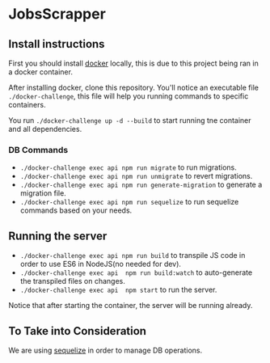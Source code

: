 # JobsScrapper

## Install instructions

First you should install [docker](https://www.docker.com/get-started) locally, this is due to this project being ran in a docker container.

After installing docker, clone this repository. You'll notice an executable file `./docker-challenge`, this file will help you running commands to specific containers.

You run `./docker-challenge up -d --build` to start running tne container and all dependencies.

### DB Commands

* `./docker-challenge exec api npm run migrate` to run migrations.
* `./docker-challenge exec api npm run unmigrate` to revert migrations.
* `./docker-challenge exec api npm run generate-migration` to generate a migration file.
* `./docker-challenge exec api npm run sequelize` to run sequelize commands based on your needs.

## Running the server

* `./docker-challenge exec api npm run build` to transpile JS code in order to use ES6 in NodeJS(no needed for dev).
* `./docker-challenge exec api  npm run build:watch` to auto-generate the transpiled files on changes.
* `./docker-challenge exec api  npm start` to run the server.

Notice that after starting the container, the server will be running already.

## To Take into Consideration

We are using [sequelize](http://docs.sequelizejs.com/manual/installation/getting-started) in order to manage DB operations.
